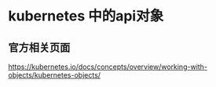 # kubernetes 中的api对象



## 官方相关页面

https://kubernetes.io/docs/concepts/overview/working-with-objects/kubernetes-objects/
